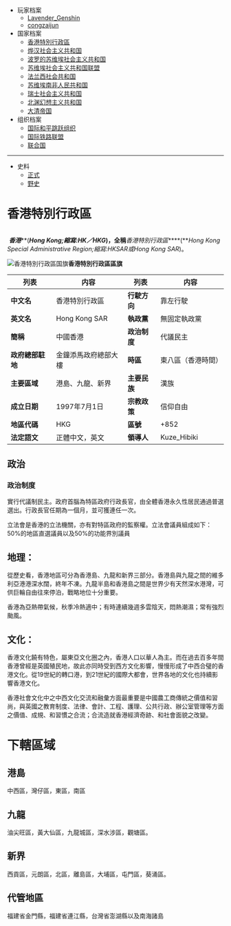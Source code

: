- 玩家档案
  - [Lavender_Genshin](/档案馆/已归档/人物WIKI/Lavender_Genshin.md)
  - [congzaijun](/档案馆/已归档/人物WIKI/congzaijun.md) 
- 国家档案
  - [香港特別行政區](/档案馆/已归档/国家WIKI/香港特別行政區.md)
  - [烨汉社会主义共和国](/档案馆/已归档/国家WIKI/烨汉社会主义共和国.md)
  - [波罗的苏维埃社会主义共和国](/档案馆/已归档/国家WIKI/波罗的苏维埃社会主义共和国.md)
  - [苏维埃社会主义共和国联盟](/档案馆/已归档/国家WIKI/苏维埃社会主义共和国联盟.md)
  - [法兰西社会共和国](/档案馆/已归档/国家WIKI/法兰西社会共和国.md)
  - [苏维埃南非人民共和国](/档案馆/已归档/国家WIKI/苏维埃南非人民共和国.md)
  - [瑞士社会主义共和国](/档案馆/已归档/国家WIKI/瑞士社会主义共和国.md)
  - [北渊幻想主义共和国](/档案馆/已归档/国家WIKI/北渊幻想主义共和国.md)
  - [大清帝国](/档案馆/已归档/国家WIKI/大清帝国.md)
- 组织档案
  - [国际和平跳跃组织](/档案馆/已归档/同盟组织WIKI/国际和平跳跃组织.md)
  - [国际铁路联盟](/档案馆/已归档/同盟组织WIKI/国际铁路联盟.md)
  - [联合国](/档案馆/已归档/同盟组织WIKI/联合国.md)

---
- 史料
  - [正式](/档案馆/已归档/国家历史/正史.md)
  - [野史](/档案馆/已归档/国家历史/野史.md)

# **香港特別行政區<!-- {docsify-ignore-all} -->**

######  

​    ***香港*****(***Hong Kong;縮寫:HK／HKG*)，全稱***香港特別行政區*****(***Hong Kong Special Administrative Region;縮寫:HKSAR或Hong Kong SAR*)。

![香港特別行政區国旗](https://img-cdn.yvmou.cn/pigo/202412161818866.png)**香港特別行政區區旗**

| 列表             | 内容                 | 列表         | 内容               |
| ---------------- | -------------------- | ------------ | ------------------ |
| **中文名**       | 香港特別行政區       | **行駛方向** | 靠左行駛           |
| **英文名**       | Hong Kong SAR        | **執政黨**   | 無固定執政黨       |
| **簡稱**         | 中國香港             | **政治制度** | 代議民主           |
| **政府總部駐地** | 金鐘添馬政府總部大樓 | **時區**     | 東八區（香港時間） |
| **主要區域**     | 港島、九龍、新界     | **主要民族** | 漢族               |
| **成立日期**     | 1997年7月1日         | **宗教政策** | 信仰自由           |
| **地區代碼**     | HKG                  | **區號**     | +852               |
| **法定語文**     | 正體中文，英文       | **領導人**   | Kuze_Hibiki        |

## 政治

### 政治制度

​    實行代議制民主。政府首腦為特區政府行政長官，由全體香港永久性居民通過普選選出。行政長官任期為一個月，並可獲連任一次。

​    立法會是香港的立法機關，亦有對特區政府的監察權。立法會議員組成如下：50%的地區直選議員以及50%的功能界別議員

## 地理：

​    從歷史看，香港地區可分為香港島、九龍和新界三部分。香港島與九龍之間的維多利亞港港深水闊，終年不凍。九龍半島和香港島之間是世界少有天然深水港灣，可供巨輪自由往來停泊，戰略地位十分重要。

​    香港為亞熱帶氣候，秋季冷熱適中；有時連續幾週多雲陰天，悶熱潮濕；常有強烈颱風。

## 文化：

​    香港文化饒有特色，屬東亞文化圈之內，香港人口以華人為主。而在過去百多年間香港曾經是英國殖民地，故此亦同時受到西方文化影響，慢慢形成了中西合璧的香港文化。從19世紀的轉口港，到21世紀的國際大都會，世界各地的文化也持續影響香港文化。

​    香港社會文化中之中西文化交流和融彙方面最重要是中國農工商傳統之價值和習尚，與英國之教育制度、法律、會計、工程、護理、公共行政、辦公室管理等方面之價值、成規、和習慣之合流；合流造就香港經濟奇跡、和社會面貌之改變。

# 下轄區域

## 港島

中西區，灣仔區，東區，南區

## 九龍

油尖旺區，黃大仙區，九龍城區，深水涉區，觀塘區。

## 新界

西貢區，元朗區，北區，離島區，大埔區，屯門區，葵涌區。

## 代管地區

福建省金門縣，福建省連江縣，台灣省澎湖縣以及南海諸島

 